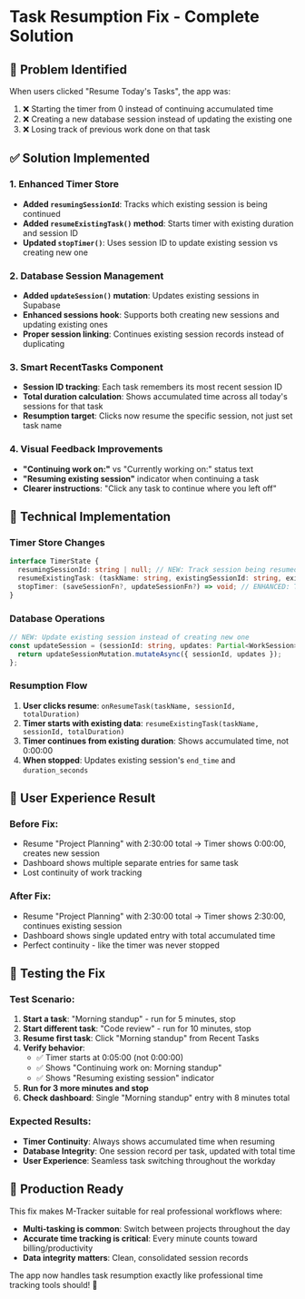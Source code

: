 # Task Resumption Fix - Complete Solution

## 🐛 **Problem Identified**
When users clicked "Resume Today's Tasks", the app was:
1. ❌ Starting the timer from 0 instead of continuing accumulated time
2. ❌ Creating a new database session instead of updating the existing one
3. ❌ Losing track of previous work done on that task

## ✅ **Solution Implemented**

### 1. **Enhanced Timer Store**
- **Added `resumingSessionId`**: Tracks which existing session is being continued
- **Added `resumeExistingTask()` method**: Starts timer with existing duration and session ID
- **Updated `stopTimer()`**: Uses session ID to update existing session vs creating new one

### 2. **Database Session Management**
- **Added `updateSession()` mutation**: Updates existing sessions in Supabase
- **Enhanced sessions hook**: Supports both creating new sessions and updating existing ones
- **Proper session linking**: Continues existing session records instead of duplicating

### 3. **Smart RecentTasks Component**
- **Session ID tracking**: Each task remembers its most recent session ID
- **Total duration calculation**: Shows accumulated time across all today's sessions for that task
- **Resumption target**: Clicks now resume the specific session, not just set task name

### 4. **Visual Feedback Improvements**
- **"Continuing work on:"** vs "Currently working on:" status text
- **"Resuming existing session"** indicator when continuing a task
- **Clearer instructions**: "Click any task to continue where you left off"

## 🔧 **Technical Implementation**

### Timer Store Changes
```typescript
interface TimerState {
  resumingSessionId: string | null; // NEW: Track session being resumed
  resumeExistingTask: (taskName: string, existingSessionId: string, existingDuration: number) => void; // NEW
  stopTimer: (saveSessionFn?, updateSessionFn?) => void; // ENHANCED: Two functions for create vs update
}
```

### Database Operations
```typescript
// NEW: Update existing session instead of creating new one
const updateSession = (sessionId: string, updates: Partial<WorkSession>) => {
  return updateSessionMutation.mutateAsync({ sessionId, updates });
};
```

### Resumption Flow
1. **User clicks resume**: `onResumeTask(taskName, sessionId, totalDuration)`
2. **Timer starts with existing data**: `resumeExistingTask(taskName, sessionId, totalDuration)`
3. **Timer continues from existing duration**: Shows accumulated time, not 0:00:00
4. **When stopped**: Updates existing session's `end_time` and `duration_seconds`

## 🎯 **User Experience Result**

### Before Fix:
- Resume "Project Planning" with 2:30:00 total → Timer shows 0:00:00, creates new session
- Dashboard shows multiple separate entries for same task
- Lost continuity of work tracking

### After Fix:
- Resume "Project Planning" with 2:30:00 total → Timer shows 2:30:00, continues existing session  
- Dashboard shows single updated entry with total accumulated time
- Perfect continuity - like the timer was never stopped

## 🧪 **Testing the Fix**

### Test Scenario:
1. **Start a task**: "Morning standup" - run for 5 minutes, stop
2. **Start different task**: "Code review" - run for 10 minutes, stop  
3. **Resume first task**: Click "Morning standup" from Recent Tasks
4. **Verify behavior**:
   - ✅ Timer starts at 0:05:00 (not 0:00:00)
   - ✅ Shows "Continuing work on: Morning standup"
   - ✅ Shows "Resuming existing session" indicator
5. **Run for 3 more minutes and stop**
6. **Check dashboard**: Single "Morning standup" entry with 8 minutes total

### Expected Results:
- **Timer Continuity**: Always shows accumulated time when resuming
- **Database Integrity**: One session record per task, updated with total time
- **User Experience**: Seamless task switching throughout the workday

## 🚀 **Production Ready**

This fix makes M-Tracker suitable for real professional workflows where:
- **Multi-tasking is common**: Switch between projects throughout the day
- **Accurate time tracking is critical**: Every minute counts toward billing/productivity
- **Data integrity matters**: Clean, consolidated session records

The app now handles task resumption exactly like professional time tracking tools should! 🎉